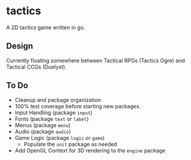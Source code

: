 # tactics

A 2D tactics game written in go.

## Design

Currently floating somewhere between Tactical RPGs (Tactics Ogre) and Tactical
CCGs (Duelyst).

## To Do

* Cleanup and package organization
* 100% test coverage before starting new packages.
* Input Handling (package `input`)
* Fonts (package `text` or `label`)
* Menus (package `menu`)
* Audio (package `audio`)
* Game Logic (package `logic` or `game`)
  * Populate the `unit` package as needed
* Add OpenGL Context for 3D rendering to the `engine` package

